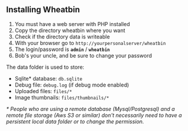 Installing Wheatbin
-----------------------

1. You must have a web server with PHP installed
2. Copy the directory wheatbin where you want
3. Check if the directory data is writeable
4. With your browser go to `http://yourpersonalserver/wheatbin`
5. The login/password is **`admin`** / **`wheatbin`**
6. Bob's your uncle, and be sure to change your password

The data folder is used to store:

- Sqlite\* database: `db.sqlite`
- Debug file: `debug.log` (if debug mode enabled)
- Uploaded files: `files/*`
- Image thumbnails: `files/thumbnails/*`

_\* People who are using a remote database (Mysql/Postgresql) and a remote file storage (Aws S3 or similar) don't necessarily need to have a persistent local data folder or to change the permission._
